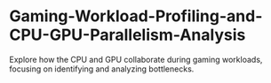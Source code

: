 # Gaming-Workload-Profiling-and-CPU-GPU-Parallelism-Analysis
Explore how the CPU and GPU collaborate during gaming workloads, focusing on identifying and analyzing bottlenecks.
